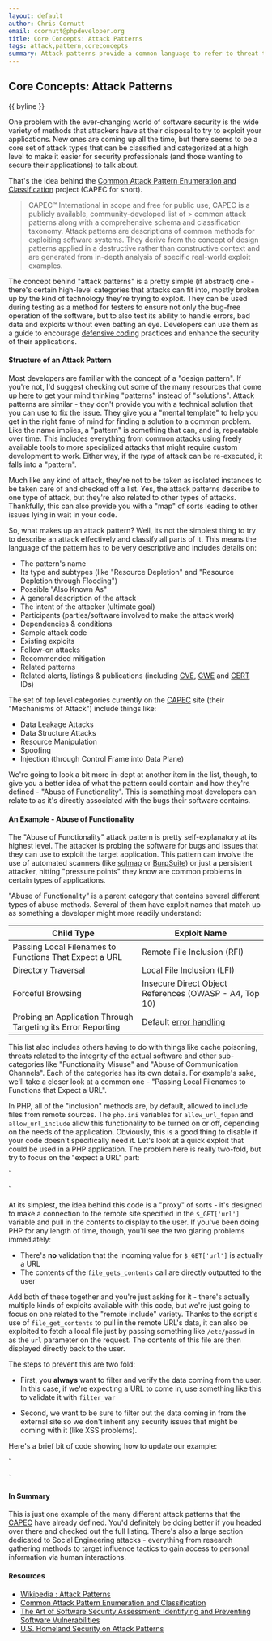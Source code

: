 ```yaml
---
layout: default
author: Chris Cornutt
email: ccornutt@phpdeveloper.org
title: Core Concepts: Attack Patterns
tags: attack,pattern,coreconcepts
summary: Attack patterns provide a common language to refer to threat types and methods of attack.
---
```


Core Concepts: Attack Patterns
--------------

{{ byline }}

One problem with the ever-changing world of software security is the wide variety of methods
that attackers have at their disposal to try to exploit your applications. New ones are coming
up all the time, but there seems to be a core set of attack types that can be classified and
categorized at a high level to make it easier for security professionals (and those wanting
to secure their applications) to talk about.

That's the idea behind the [Common Attack Pattern Enumeration and Classification](http://capec.mitre.org/)
project (CAPEC for short).

> CAPEC&trade; International in scope and free for public use, CAPEC is a publicly available, community-developed 
> list of > common attack patterns along with a comprehensive schema and classification taxonomy. Attack patterns 
> are descriptions of common methods for exploiting software systems. They derive from the concept of design 
> patterns applied in a destructive rather than constructive context and are generated from in-depth analysis 
> of specific real-world exploit examples.

The concept behind "attack patterns" is a pretty simple (if abstract) one - there's certain 
high-level categories that attacks can fit into, mostly broken up by the kind of technology
they're trying to exploit. They can be used during testing as a method for testers to ensure
not only the bug-free operation of the software, but to also test its ability to handle 
errors, bad data and exploits without even batting an eye. Developers can use them as a guide
to encourage [defensive coding](/2012/11/12/Code-Defensively.html) practices and enhance 
the security of their applications. 

#### Structure of an Attack Pattern

Most developers are familiar with the concept of a "design pattern". If you're not, I'd suggest
checking out some of the many resources that come up [here](http://lmgtfy.com/?q=design+patterns+php)
to get your mind thinking "patterns" instead of "solutions". Attack patterns are similar - they
don't provide you with a technical solution that you can use to fix the issue. They give you
a "mental template" to help you get in the right fame of mind for finding a solution to 
a common problem. Like the name implies, a "pattern" is something that can, and is, repeatable
over time. This includes everything from common attacks using freely available tools to
more specialized attacks that might require custom development to work. Either way, if the 
*type* of attack can be re-executed, it falls into a "pattern". 

Much like any kind of attack, they're not to be taken as isolated instances to be taken care
of and checked off a list. Yes, the attack patterns describe to one type of attack, but they're
also related to other types of attacks. Thankfully, this can also provide you with a "map" of 
sorts leading to other issues lying in wait in your code.

So, what makes up an attack pattern? Well, its not the simplest thing to try to describe an attack
effectively and classify all parts of it. This means the language of the pattern has to be
very descriptive and includes details on:

- The pattern's name
- Its type and subtypes (like "Resource Depletion" and "Resource Depletion through Flooding")
- Possible "Also Known As"
- A general description of the attack
- The intent of the attacker (ultimate goal)
- Participants (parties/software involved to make the attack work)
- Dependencies & conditions
- Sample attack code
- Existing exploits
- Follow-on attacks
- Recommended mitigation
- Related patterns
- Related alerts, listings & publications (including [CVE](http://cve.mitre.org/), [CWE](http://cwe.mitre.org/) and [CERT](http://www.cert.org/nav/index_red.html) IDs)

The set of top level categories currently on the [CAPEC](http://capec.mitre.org/) site (their "Mechanisms of 
Attack") include things like:

- Data Leakage Attacks
- Data Structure Attacks
- Resource Manipulation
- Spoofing
- Injection (through Control Frame into Data Plane)

We're going to look a bit more in-dept at another item in the list, though, to give you a better idea
of what the pattern could contain and how they're defined - "Abuse of Functionality". This is something 
most developers can relate to as it's directly associated with the bugs their software contains.

#### An Example - Abuse of Functionality

The "Abuse of Functionality" attack pattern is pretty self-explanatory at its highest level. The 
attacker is probing the software for bugs and issues that they can use to exploit the target application.
This pattern can involve the use of automated scanners (like [sqlmap](http://sqlmap.org/) or [BurpSuite](http://portswigger.net/burp/)) or just a persistent attacker, hitting "pressure points" they know are common 
problems in certain types of applications.

"Abuse of Functionality" is a parent category that contains several different types of abuse
methods. Several of them have exploit names that match up as something a developer might more
readily understand:

Child Type | Exploit Name
---------- | ------------
Passing Local Filenames to Functions That Expect a URL | Remote File Inclusion (RFI)
Directory Traversal | Local File Inclusion (LFI)
Forceful Browsing | Insecure Direct Object References (OWASP - A4, Top 10)
Probing an Application Through Targeting its Error Reporting | Default [error handling](/2012/08/14/Playing-Your-Cards-Close-Error-Exception-Handling.html)


This list also includes others having to do with things like cache poisoning, threats related to the integrity
of the actual software and other sub-categories like "Functionality Misuse" and "Abuse of 
Communication Channels". Each of the categories has its own details. For example's sake, we'll take a 
closer look at a common one - "Passing Local Filenames to Functions that Expect a URL".

In PHP, all of the "inclusion" methods are, by default, allowed to include files from remote
sources. The `php.ini` variables for `allow_url_fopen` and `allow_url_include` allow this functionality
to be turned on or off, depending on the needs of the application. Obviously, this is a 
good thing to disable if your code doesn't specifically need it. Let's look at a quick 
exploit that could be used in a PHP application. The problem here is really two-fold, but 
try to focus on the "expect a URL" part:

`
<?php
$mySiteContents = file_get_contents($_GET['url']);
echo $mySiteContents;
?>
`

At its simplest, the idea behind this code is a "proxy" of sorts - it's designed to make a
connection to the remote site specified in the `$_GET['url']` variable and pull in the contents
to display to the user. If you've been doing PHP for any length of time, though, you'll see
the two glaring problems immediately:

- There's **no** validation that the incoming value for `$_GET['url']` is actually a URL
- The contents of the `file_gets_contents` call are directly outputted to the user

Add both of these together and you're just asking for it - there's actually multiple kinds
of exploits available with this code, but we're just going to focus on one related to the 
"remote include" variety. Thanks to the script's use of `file_get_contents` to pull in the
remote URL's data, it can also be exploited to fetch a local file just by passing something
like `/etc/passwd` in as the `url` parameter on the request. The contents of this file are
then displayed directly back to the user.

The steps to prevent this are two fold:

- First, you **always** want to filter and verify the data coming from the user. In this case,
  if we're expecting a URL to come in, use something like this to validate it with `filter_var`

- Second, we want to be sure to filter out the data coming in from the external site so 
  we don't inherit any security issues that might be coming with it (like XSS problems).

Here's a brief bit of code showing how to update our example:

`
<?php
$url = filter_var($_GET['url'], FILTER_VALIDATE_URL);
if ($url === true) {
    // valid URL, not local file - execute!
    $mySiteContents = file_get_contents($url);
    echo htmlspecialchars($mySiteContents);
}
?>
`

#### In Summary

This is just one example of the many different attack patterns that the [CAPEC](http://capec.mitre.org/)
have already defined. You'd definitely be doing better if you headed over there and checked
out the full listing. There's also a large section dedicated to Social Engineering attacks - 
everything from research gathering methods to target influence tactics to gain access to 
personal information via human interactions.

#### Resources

- [Wikipedia : Attack Patterns](http://en.wikipedia.org/wiki/Attack_patterns)
- [Common Attack Pattern Enumeration and Classification](http://capec.mitre.org)
- [The Art of Software Security Assessment: Identifying and Preventing Software Vulnerabilities](http://www.amazon.com/Software-Security-Assessment-Vulnerabilities-ebook/dp/B004XVIWU2)
- [U.S. Homeland Security on Attack Patterns](https://buildsecurityin.us-cert.gov/bsi/articles/knowledge/attack.html)

